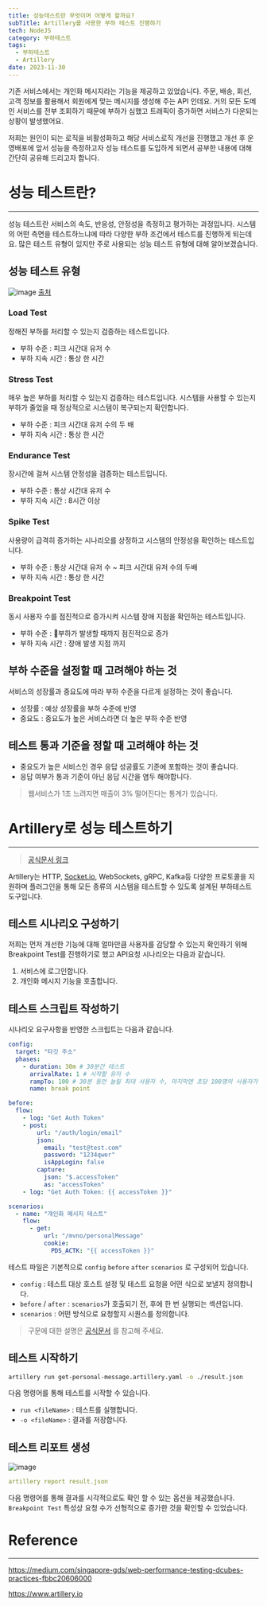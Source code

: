 ```yaml
---
title: 성능테스트란 무엇이며 어떻게 할까요?
subTitle: Artillery를 사용한 부하 테스트 진행하기
tech: NodeJS
category: 부하테스트
tags:
  - 부하테스트
  - Artillery
date: 2023-11-30
---
```



기존 서비스에서는 개인화 메시지라는 기능을 제공하고 있었습니다.
주문, 배송, 회선, 고객 정보를 활용해서 회원에게 맞는 메시지를 생성해 주는 API 인데요.
거의 모든 도메인 서비스를 전부 조회하기 때문에 부하가 심했고
트래픽이 증가하면 서비스가 다운되는 상황이 발생했어요. 

저희는 원인이 되는 로직을 비활성화하고 해당 서비스로직 개선을 진행했고
개선 후 운영배포에 앞서 성능을 측정하고자 성능 테스트를 도입하게 되면서
공부한 내용에 대해 간단히 공유해 드리고자 합니다.




# 성능 테스트란?
---
성능 테스트란 서비스의 속도, 반응성, 안정성을 측정하고 평가하는 과정입니다.
시스템의 어떤 측면을 테스트하느냐에 따라 다양한 부하 조건에서 테스트를 진행하게 되는데요.
많은 테스트 유형이 있지만 주로 사용되는 성능 테스트 유형에 대해 알아보겠습니다.


## 성능 테스트 유형
![image](https://github.com/HotteokGroup/PPOTTO_USER/assets/55491354/db3e7d08-2be8-4648-be4b-f5a86fdfa2ce)
[출처](https://medium.com/singapore-gds/web-performance-testing-dcubes-practices-fbbc20606000)

### Load Test
정해진 부하를 처리할 수 있는지 검증하는 테스트입니다.
- 부하 수준 : 피크 시간대 유저 수
- 부하 지속 시간 : 통상 한 시간


### Stress Test
매우 높은 부하를 처리할 수 있는지 검증하는 테스트입니다.
시스템을 사용할 수 있는지 부하가 줄었을 때 정상적으로 시스템이 복구되는지 확인합니다.
- 부하 수준 : 피크 시간대 유저 수의 두 배
- 부하 지속 시간 : 통상 한 시간

### Endurance Test
장시간에 걸쳐 시스템 안정성을 검증하는 테스트입니다.
- 부하 수준 : 통상 시간대 유저 수
- 부하 지속 시간 : 8시간 이상

### Spike Test
사용량이 급격히 증가하는 시나리오를 상정하고 시스템의 안정성을 확인하는 테스트입니다.
- 부하 수준 : 통상 시간대 유저 수 ~ 피크 시간대 유저 수의 두배
- 부하 지속 시간 : 통상 한 시간

### Breakpoint Test
동시 사용자 수를 점진적으로 증가시켜 시스템 장애 지점을 확인하는 테스트입니다.
- 부하 수준 : 부하가 발생할 때까지 점진적으로 증가
- 부하 지속 시간 : 장애 발생 지점 까지

## 부하 수준을 설정할 때 고려해야 하는 것
서비스의 성장률과 중요도에 따라 부하 수준을 다르게 설정하는 것이 좋습니다.

- 성장률 : 예상 성장률을 부하 수준에 반영
- 중요도 : 중요도가 높은 서비스라면 더 높은 부하 수준 반영


## 테스트 통과 기준을 정할 때 고려해야 하는 것
- 중요도가 높은 서비스인 경우 응답 성공률도 기준에 포함하는 것이 좋습니다.
- 응답 여부가 통과 기준이 아닌 응답 시간을 염두 해야합니다.
> 웹서비스가 1초 느려지면 매출이 3% 떨어진다는 통계가 있습니다.



# Artillery로 성능 테스트하기
---
> [공식문서 링크](https://www.artillery.io/docs/get-started/get-artillery)

Artillery는 HTTP, [Socket.io](http://socket.io/), WebSockets, gRPC, Kafka등 다양한 프로토콜을 지원하며 플러그인을 통해 모든 종류의 시스템을 테스트할 수 있도록 설계된 부하테스트 도구입니다.

## 테스트 시나리오 구성하기
저희는 먼저 개선한 기능에 대해 얼마만큼 사용자를 감당할 수 있는지 확인하기 위해
Breakpoint Test를 진행하기로 했고 API요청 시나리오는 다음과 같습니다.

1. 서비스에 로그인합니다.
2. 개인화 메시지 기능을 호출합니다.

## 테스트 스크립트 작성하기
시나리오 요구사항을 반영한 스크립트는 다음과 같습니다.
```yaml
config:
  target: "타깃 주소"
  phases:
    - duration: 30m # 30분간 테스트
      arrivalRate: 1 # 시작할 유저 수
      rampTo: 100 # 30분 동안 늘릴 최대 사용자 수, 마지막엔 초당 100명의 사용자가 요청
      name: break point

before:
  flow:
    - log: "Get Auth Token"
    - post:
        url: "/auth/login/email"
        json:
          email: "test@test.com"
          password: "1234qwer"
          isAppLogin: false
        capture:
          json: "$.accessToken"
          as: "accessToken"
    - log: "Get Auth Token: {{ accessToken }}"

scenarios:
  - name: "개인화 메시지 테스트"
    flow:
      - get:
          url: "/mvno/personalMessage"
          cookie:
            PDS_ACTK: "{{ accessToken }}"
```
테스트 파일은 기본적으로 `config` `before` `after` `scenarios` 로 구성되어 있습니다.
- `config` : 테스트 대상 호스트 설정 및 테스트 요청을 어떤 식으로 보낼지 정의합니다.
- `before` / `after` : `scenarios`가 호출되기 전, 후에 한 번 실행되는 섹션입니다.
- `scenarios` : 어떤 방식으로 요청할지 시퀀스를 정의합니다.

> 구문에 대한 설명은 [공식문서](https://www.artillery.io/docs/reference/test-script) 를 참고해 주세요.


## 테스트 시작하기
```bash
artillery run get-personal-message.artillery.yaml -o ./result.json
```

다음 명령어를 통해 테스트를 시작할 수 있습니다.

- `run <fileName>` : 테스트를 실행합니다. 
- `-o <fileName>` : 결과를 저장합니다.


## 테스트 리포트 생성
![image](https://github.com/HotteokGroup/PPOTTO_SOCIAL/assets/55491354/9b1f29a9-d215-45e0-baf2-d508442c1ddd)
```yaml
artillery report result.json
```

다음 명령어를 통해 결과를 시각적으로도 확인 할 수 있는 옵션을 제공했습니다.
`Breakpoint Test` 특성상 요청 수가 선형적으로 증가한 것을 확인할 수 있었습니다.



# Reference
---
https://medium.com/singapore-gds/web-performance-testing-dcubes-practices-fbbc20606000

https://www.artillery.io